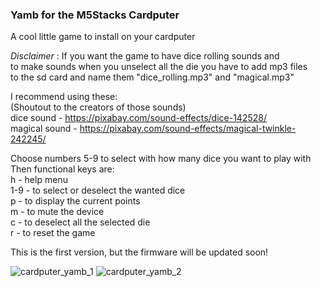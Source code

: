 ### Yamb for the M5Stacks Cardputer

A cool little game to install on your cardputer <br />

*Disclaimer* : If you want the game to have dice rolling sounds and <br />
to make sounds when you unselect all the die you have to add mp3 files <br />
to the sd card and name them "dice_rolling.mp3" and "magical.mp3" <br />

I recommend using these: <br />
(Shoutout to the creators of those sounds) <br />
dice sound - https://pixabay.com/sound-effects/dice-142528/ <br />
magical sound - https://pixabay.com/sound-effects/magical-twinkle-242245/ <br />

Choose numbers 5-9 to select with how many dice you want to play with <br />
Then functional keys are:<br />
h - help menu<br />
1-9 - to select or deselect the wanted dice<br />
p - to display the current points<br />
m - to mute the device<br />
c - to deselect all the selected die <br />
r - to reset the game<br />

This is the first version, but the firmware will be updated soon!<br />

![cardputer_yamb_1](https://github.com/user-attachments/assets/eee00e69-acd5-4cd2-8d2a-dd978b04872f)
![cardputer_yamb_2](https://github.com/user-attachments/assets/3567ec01-8f6c-4e59-bddd-d77e4158d5f2)

